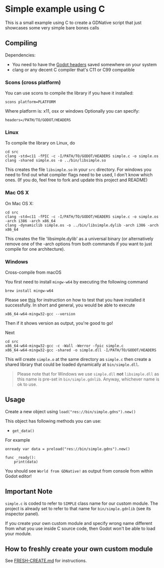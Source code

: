 # Simple example using C

This is a small example using C to create a GDNative script that just showcases some very simple bare bones calls

## Compiling

Dependencies:
 * You need to have the [Godot headers](https://github.com/GodotNativeTools/godot_headers) saved somewhere on your system
 * clang or any decent C compiler that's C11 or C99 compatible

### Scons (cross platform)
You can use scons to compile the library if you have it installed:

    scons platform=PLATFORM

Where platform is: x11, osx or windows
Optionally you can specify:

    headers=/PATH/TO/GODOT/HEADERS

### Linux
To compile the library on Linux, do

    cd src
    clang -std=c11 -fPIC -c -I/PATH/TO/GODOT/HEADERS simple.c -o simple.os
    clang -shared simple.os -o ../bin/libsimple.so

This creates the file `libsimple.so` in your `src` directory.
For windows you need to find out what compiler flags need to be used, I don't know which ones. (If you do, feel free to fork and update this project and README)

### Mac OS X
On Mac OS X:

    cd src
    clang -std=c11 -fPIC -c -I/PATH/TO/GODOT/HEADERS simple.c -o simple.os -arch i386 -arch x86_64
    clang -dynamiclib simple.os -o ../bin/libsimple.dylib -arch i386 -arch x86_64

This creates the file 'libsimple.dylib' as a universal binary (or alternatively remove one of the -arch options from both commands if you want to just compile for one architecture).

### Windows
Cross-compile from macOS

You first need to install `mingw-w64` by executing the following command

    brew install mingw-w64

Please see [this](http://docs.godotengine.org/en/stable/development/compiling/compiling_for_windows.html#cross-compiling-for-windows-from-other-operating-systems) for instruction on how to test that you have installed it successfully. In short and general, you would be able to execute

    x86_64-w64-mingw32-gcc --version

Then if it shows version as output, you're good to go!

Next

    cd src
    x86_64-w64-mingw32-gcc -c -Wall -Werror -fpic simple.c
    x86_64-w64-mingw32-gcc -shared -o simple.dll -I/PATH/TO/GODOT/HEADERS

This will create `simple.o` at the same directory as `simple.c` then create a shared library that could be loaded dynamically at `bin/simple.dll`.

> Please note that for Windows we use `simple.dll` **not** `libsimple.dll` as this name is pre-set in `bin/simple.gdnlib`. Anyway, whichever name is ok to use.
    

## Usage

Create a new object using `load("res://bin/simple.gdns").new()`

This object has following methods you can use:
 * `get_data()`

For example

```
onready var data = preload("res://bin/simple.gdns").new()

func _ready():
    print(data)
```

You should see `World from GDNative!` as output from console from within Godot editor!

## Important Note

`simple.c` is coded to refer to `SIMPLE` class name for our custom module. The project is already set to refer to that name for `bin/simple.gdnlib` (see its inspector panel).

If you create your own custom module and specify wrong name different from what you use inside C source code, then Godot won't be able to load your module.

## How to freshly create your own custom module

See [FRESH-CREATE.md](https://github.com/haxpor/GDNative-demos/blob/master/c/SimpleDemo/FRESH-CREATE.md) for instructions.
